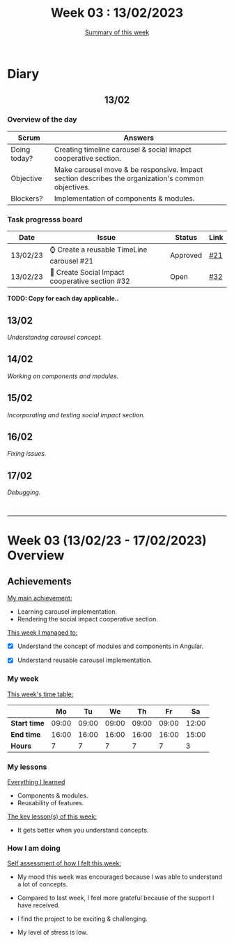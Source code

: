 


<!-- 
  Welcome to your weekly agenda.
  In this agenda, you will note down day to day progress.
-->

<h1 align="center">Week 03 : 13/02/2023</h1>

<p align="center"><a href="#summary">Summary of this week</a></p>

<br/>

<!-- 
  -- SECTION: OVERVIEW
  -- For each day, fill out your dairy
  -->

<h1>Diary</h1>

<h2 align="center">13/02</h2>

### Overview of the day

<!-- Fill out the daily scrum table 
  -- Doing today? - What are you working on today?
  -- Objective?   - What do you hope to achieve today?
  -- Blockers?    - Any blockers? Anywhere you need help?
-->

| Scrum	       |                             Answers 	                                          | 
|----------	   |-------	                                                                        |
| Doing today? | Creating timeline carousel & social imapct cooperative section.                |
| Objective    | Make carousel move & be responsive. Impact section describes the organization's common objectives. |
| Blockers?    | Implementation of components & modules.                                        |

### Task progresss board

<!-- List all the tasks and bounties in progress this week -->

| Date     	| Issue 	| Status 	| Link 	|
|----------	|-------	|--------	|------	|
| 13/02/23	| :watch: Create a reusable TimeLine carousel #21 | Approved| [#21](https://github.com/italanta/elewa-group/issues/21) |
| 13/02/23 	| :art: Create Social Impact cooperative section #32 | Open | [#32](https://github.com/italanta/elewa-group/issues/32) |


**TODO: Copy for each day applicable..**

<h2 align="left">13/02</h2>

*Understandng carousel concept.*

<h2 align="left">14/02</h2>

*Working on components and modules.*

<h2 align="left">15/02</h2>

*Incorporating and testing social impact section.*

<h2 align="left">16/02</h2>

*Fixing issues.*

<h2 align="left">17/02</h2>

*Debugging.*

<br/>

<hr id="summary" />
<!-- Fill this section at the end of each week, -->

# Week 03 (13/02/23 - 17/02/2023) Overview

<!-- What was your main achievement -->
<h2>Achievements</h2>

<u>My main achievement:</u>

- Learning carousel implementation.
- Rendering the social impact cooperative section.

<!-- Write the achievement you are most proud off in one line! -->
<!-- <h3 align="left">Kicking off the sprint and running the project!</h3> -->

<!-- List all your achievement -->
<u>This week I managed to:</u>

- [x] Understand the concept of modules and components in Angular.
- [x] Understand reusable carousel implementation.


### My week
<!-- Keep track of your time table daily -->
<u>This week's time table:</u>

|                |   Mo  |   Tu  |   We  |   Th   |   Fr   |   Sa    |
|---             |---	   |---	   |---    |---     |---     |---      |
| **Start time** | 09:00 | 09:00 | 09:00 | 09:00  | 09:00  | 12:00   |
| **End time**	 | 16:00 | 16:00 | 16:00 | 16:00  | 16:00  | 15:00   |
| **Hours**	     |   7   |   7   |   7   |   7    |    7   |   3     |


### My lessons
<!-- What did I learn? -->
<u>Everything I learned</u>

- Components & modules.
- Reusability of features.

<u>The key lesson(s) of this week:</u>

- It gets better when you understand concepts.

### How I am doing
<!-- How did you feel? -->
<u>Self assessment of how I felt this week:</u>

- My mood this week was <!--(exciting / encouraged / happy / afraid / overwhelmed / ...)--> encouraged because I was able to understand a lot of concepts.
  
- Compared to last week, I feel more <!--(excited / encouraged / happy / overhwelmed / grateful / disappointed / bored / ...)--> grateful because of the support I have received.

- I find the project to be <!--(joyful / relaxing / exciting / it challenges me / difficult / I need something more challenging / ...)--> exciting & challenging.

- My level of stress is <!--(relaxed / manageable / high)--> low.